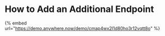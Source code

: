 # How to Add an Additional Endpoint

{% embed url="https://demo.anywhere.now/demo/cmap4wx2l1d80ho3r12vqtt8o" %}
